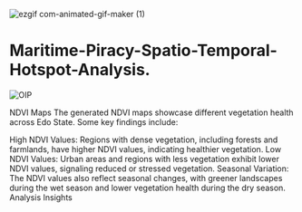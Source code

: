 ![ezgif com-animated-gif-maker (1)](https://github.com/user-attachments/assets/f5fa93d2-caa2-49aa-b778-3bf153e6b9ae)

# Maritime-Piracy-Spatio-Temporal-Hotspot-Analysis.
![OIP](https://github.com/user-attachments/assets/bbd333e2-9f25-49a0-8727-aae209f4c8e6)

NDVI Maps
The generated NDVI maps showcase different vegetation health across Edo State. Some key findings include:

High NDVI Values: Regions with dense vegetation, including forests and farmlands, have higher NDVI values, indicating healthier vegetation.
Low NDVI Values: Urban areas and regions with less vegetation exhibit lower NDVI values, signaling reduced or stressed vegetation.
Seasonal Variation: The NDVI values also reflect seasonal changes, with greener landscapes during the wet season and lower vegetation health during the dry season.
Analysis Insights



